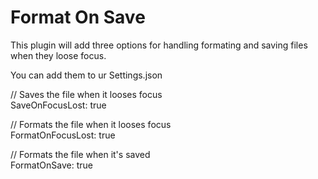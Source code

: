 # Format On Save
This plugin will add three options for handling formating and saving files when they loose focus.

You can add them to ur Settings.json

// Saves the file when it looses focus  
SaveOnFocusLost:                     true

// Formats the file when it looses focus  
FormatOnFocusLost:                   true

// Formats the file when it's saved  
FormatOnSave:                        true
